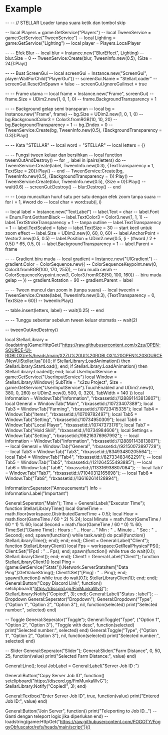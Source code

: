 # Example
-- -- // STELLAR Loader tanpa suara ketik dan tombol skip

-- local Players = game:GetService("Players")
-- local TweenService = game:GetService("TweenService")
-- local Lighting = game:GetService("Lighting")
-- local player = Players.LocalPlayer

-- -- Efek Blur
-- local blur = Instance.new("BlurEffect", Lighting)
-- blur.Size = 0
-- TweenService:Create(blur, TweenInfo.new(0.5), {Size = 24}):Play()

-- -- Buat ScreenGui
-- local screenGui = Instance.new("ScreenGui", player:WaitForChild("PlayerGui"))
-- screenGui.Name = "StellarLoader"
-- screenGui.ResetOnSpawn = false
-- screenGui.IgnoreGuiInset = true

-- -- Frame utama
-- local frame = Instance.new("Frame", screenGui)
-- frame.Size = UDim2.new(1, 0, 1, 0)
-- frame.BackgroundTransparency = 1

-- -- Background gelap semi transparan
-- local bg = Instance.new("Frame", frame)
-- bg.Size = UDim2.new(1, 0, 1, 0)
-- bg.BackgroundColor3 = Color3.fromRGB(10, 10, 20)
-- bg.BackgroundTransparency = 1
-- bg.ZIndex = 0
-- TweenService:Create(bg, TweenInfo.new(0.5), {BackgroundTransparency = 0.3}):Play()

-- -- Kata "STELLAR"
-- local word = "STELLAR"
-- local letters = {}

-- -- Fungsi tween keluar dan bersihkan
-- local function tweenOutAndDestroy()
-- 	for _, label in ipairs(letters) do
-- 		TweenService:Create(label, TweenInfo.new(0.3), {TextTransparency = 1, TextSize = 20}):Play()
-- 	end
-- 	TweenService:Create(bg, TweenInfo.new(0.5), {BackgroundTransparency = 1}):Play()
-- 	TweenService:Create(blur, TweenInfo.new(0.5), {Size = 0}):Play()
-- 	wait(0.6)
-- 	screenGui:Destroy()
-- 	blur:Destroy()
-- end

-- -- Loop munculkan huruf satu per satu dengan efek zoom tanpa suara
-- for i = 1, #word do
-- 	local char = word:sub(i, i)

-- 	local label = Instance.new("TextLabel")
-- 	label.Text = char
-- 	label.Font = Enum.Font.GothamBlack
-- 	label.TextColor3 = Color3.new(1, 1, 1)
-- 	label.TextStrokeTransparency = 1 -- tanpa outline
-- 	label.TextTransparency = 1
-- 	label.TextScaled = false
-- 	label.TextSize = 30 -- start kecil untuk zoom effect
-- 	label.Size = UDim2.new(0, 60, 0, 60)
-- 	label.AnchorPoint = Vector2.new(0.5, 0.5)
-- 	label.Position = UDim2.new(0.5, (i - (#word / 2 + 0.5)) * 65, 0.5, 0)
-- 	label.BackgroundTransparency = 1
-- 	label.Parent = frame

-- 	-- Gradient biru muda
-- 	local gradient = Instance.new("UIGradient")
-- 	gradient.Color = ColorSequence.new({
-- 		ColorSequenceKeypoint.new(0, Color3.fromRGB(100, 170, 255)), -- biru muda cerah
-- 		ColorSequenceKeypoint.new(1, Color3.fromRGB(50, 100, 160))   -- biru muda gelap
-- 	})
-- 	gradient.Rotation = 90
-- 	gradient.Parent = label

-- 	-- Tween muncul dan zoom in (tanpa suara)
-- 	local tweenIn = TweenService:Create(label, TweenInfo.new(0.3), {TextTransparency = 0, TextSize = 60})
-- 	tweenIn:Play()

-- 	table.insert(letters, label)
-- 	wait(0.25)
-- end

-- -- Tunggu sebentar sebelum tween keluar otomatis
-- wait(2)

-- tweenOutAndDestroy()

local StellarLibrary = (loadstring(Game:HttpGet("https://raw.githubusercontent.com/x2zu/OPEN-SOURCE-UI-ROBLOX/refs/heads/main/X2ZU%20UI%20ROBLOX%20OPEN%20SOURCE/NewUiStellar.lua")))();
if StellarLibrary:LoadAnimation() then
	StellarLibrary:StartLoad();
end;
if StellarLibrary:LoadAnimation() then
	StellarLibrary:Loaded();
end;
local UserInputService = game:GetService("UserInputService")
local Window = StellarLibrary:Window({
	SubTitle = "x2zu Project",
	Size = game:GetService("UserInputService").TouchEnabled and UDim2.new(0, 380, 0, 260) or UDim2.new(0, 500, 0, 320),
	TabWidth = 140
})
local Information = Window:Tab("Information", "rbxassetid://128891143813807");
local General = Window:Tab("Main", "rbxassetid://10723407389");
local Tab3 = Window:Tab("Farming", "rbxassetid://10723415335");
local Tab4 = Window:Tab("Items", "rbxassetid://10709782497");
local Tab5 = Window:Tab("Setting", "rbxassetid://10734950309");
local Tab6 = Window:Tab("Local Player", "rbxassetid://10747373176");
local Tab7 = Window:Tab("Hold Skill", "rbxassetid://10734984606");
local Settings = Window:Tab("Setting", "rbxassetid://98216376967992");
-- local Information = Window:Tab("Information", "rbxassetid://128891143813807");
-- local General = Window:Tab("General", "rbxassetid://92150073897728");
-- local Tab3 = Window:Tab("Tab3", "rbxassetid://83493480205564");
-- local Tab4 = Window:Tab("Tab4", "rbxassetid://82733483462291");
-- local Tab5 = Window:Tab("Tab5", "rbxassetid://121264555493885");
-- local Tab6 = Window:Tab("Tab6", "rbxassetid://113316938807084");
-- local Tab7 = Window:Tab("Tab7", "rbxassetid://71040312165698"); 
-- local Tab8 = Window:Tab("Tab8", "rbxassetid://136162614128994");


Information:Seperator("Annoucements")
Info = Information:Label("Important")

General:Seperator("Main");
Time = General:Label("Executor Time");
function StellarLibraryTime()
	local GameTime = math.floor(workspace.DistributedGameTime + 0.5);
	local Hour = math.floor(GameTime / 60 ^ 2) % 24;
	local Minute = math.floor(GameTime / 60 ^ 1) % 60;
	local Second = math.floor(GameTime / 60 ^ 0) % 60;
	Time:Set("[Game Time] : Hours : " .. Hour .. " Min : " .. Minute .. " Sec : " .. Second);
end;
spawn(function()
	while task.wait() do
		pcall(function()
			StellarLibraryTime();
		end);
	end;
end);
Client = General:Label("Client");
function StellarLibraryClient()
	local Fps = workspace:GetRealPhysicsFPS();
	Client:Set("[Fps] : " .. Fps);
end;
spawn(function()
	while true do
		wait(0.1);
		StellarLibraryClient();
	end;
end);
Client1 = General:Label("Client");
function StellarLibraryClient1()
	local Ping = (game:GetService("Stats")).Network.ServerStatsItem["Data Ping"]:GetValueString();
	Client1:Set("[Ping] : " .. Ping);
end;
spawn(function()
	while true do
		wait(0.1);
		StellarLibraryClient1();
	end;
end);
General:Button("Copy Discord Link", function()
	setclipboard("https://discord.gg/FmMuvkaWvG");
	StellarLibrary:Notify("Copied!", 3);
end);
General:Label("Status : label");
-- Dropdown
General:Seperator("Dropdown");
General:Dropdown("Type", {"Option 1", "Option 2", "Option 3"}, nil, function(selected)
    print("Selected number:", selected)
end)


-- Toggle
General:Seperator("Toggle");
General:Toggle("Type", {"Option 1", "Option 2", "Option 3"}, "Toggle with desc", function(selected)
    print("Selected number:", selected)
end)
General:Toggle("Type", {"Option 1", "Option 2", "Option 3"}, nil, function(selected)
    print("Selected number:", selected)
end)

-- Slider
General:Seperator("Slider");
General:Slider("Farm Distance", 0, 50, 25, function(value)
    print("Selected Farm Distance:", value)
end)

General:Line();
local JobLabel = General:Label("Server Job ID :")

General:Button("Copy Server Job ID", function()
	setclipboard("https://discord.gg/FmMuvkaWvG");
	StellarLibrary:Notify("Copied!", 3);
end)

General:Textbox("Enter Server Job ID", true, function(value)
    print("Entered Job ID:", value)
end)

General:Button("Join Server", function()
    print("Teleporting to Job ID...") -- Ganti dengan teleport logic jika diperlukan
end)
-- loadstring(game:HttpGet("https://raw.githubusercontent.com/FOGOTY/FoggyObfuscator/refs/heads/main/script"))()
